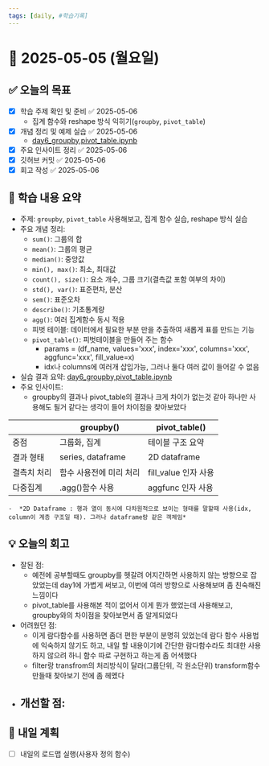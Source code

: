 ```yaml
---
tags: [daily, #학습기록]
---
```


# 📅 2025-05-05 (월요일)

## ✅ 오늘의 목표
- [x] 학습 주제 확인 및 준비 ✅ 2025-05-06
	- 집계 함수와 reshape 방식 익히기(`groupby`, `pivot_table`)
- [x] 개념 정리 및 예제 실습 ✅ 2025-05-06
	- [day6_groupby,pivot_table.ipynb](./day6_groupby,pivot_table.ipynb)
- [x] 주요 인사이트 정리 ✅ 2025-05-06
- [x] 깃허브 커밋 ✅ 2025-05-06
- [x] 회고 작성 ✅ 2025-05-06

## 🧠 학습 내용 요약
- 주제: `groupby`, `pivot_table` 사용해보고, 집계 함수 실습, reshape 방식 실습
- 주요 개념 정리: 
	- `sum()`: 그룹의 합
	- `mean()`: 그룹의 평균
	- `median()`: 중앙값
	- `min(), max()`: 최소, 최대값
	- `count(), size()`: 요소 개수, 그룹 크기(결측값 포함 여부의 차이)
	- `std(), var()`: 표준편차, 분산
	- `sem()`: 표준오차
	- `describe()`: 기초통계량
	- `agg()`: 여러 집계함수 동시 적용
	- 피벗 테이블: 데이터에서 필요한 부분 만을 추출하여 새롭게 표를 만드는 기능
	- `pivot_table()`: 피벗테이블을 만들어 주는 함수
		- params = (df_name, values='xxx', index='xxx', columns='xxx', aggfunc='xxx', fill_value=x)
		- idx나 columns에 여러개 삽입가능, 그러나 둘다 여러 값이 들어갈 수 없음
- 실습 결과 요약: [day6_groupby,pivot_table.ipynb](./day6_groupby,pivot_table.ipynb)
- 주요 인사이트:
	- groupby의 결과나 pivot_table의 결과나 크게 차이가 없는것 같아 하나만 사용해도 될거 같다는 생각이 들어 차이점을 찾아보았다

|        | groupby()         | pivot_table()    |
| ------ | ----------------- | ---------------- |
| 중점     | 그룹화, 집계           | 테이블 구조 요약        |
| 결과 형태  | series, dataframe | 2D dataframe     |
| 결측치 처리 | 함수 사용전에 미리 처리     | fill_value 인자 사용 |
| 다중집계   | .agg()함수 사용       | aggfunc 인자 사용    |
	-  *2D Dataframe : 행과 열이 동시에 다차원적으로 보이는 형태를 말할때 사용(idx, column이 계층 구조일 때). 그러나 dataframe랑 같은 객체임*

## 💡 오늘의 회고
- 잘된 점:
	- 예전에 공부할때도 groupby를 헷갈려 어지간하면 사용하지 않는 방향으로 잡았었는데 day1에 가볍게 써보고, 이번에 여러 방향으로 사용해보며 좀 친숙해진 느낌이다
	- pivot_table를 사용해본 적이 없어서 이게 뭔가 했었는데 사용해보고, groupby와의 차이점을 찾아보면서 좀 알게되었다
- 어려웠던 점:
	- 이게 람다함수를 사용하면 좀더 편한 부분이 분명히 있었는데 람다 함수 사용법에 익숙하지 않기도 하고, 내일 할 내용이기에 간단한 람다함수라도 최대한 사용하지 않으려 하니 함수 따로 구현하고 하는게 좀 어색했다
	- filter랑 transfrom의 처리방식이 달라(그룹단위, 각 원소단위) transform함수 만들때 찾아보기 전에 좀 헤멨다
- 개선할 점:
	- 

## 🔁 내일 계획
- [ ] 내일의 로드맵 실행(사용자 정의 함수)
